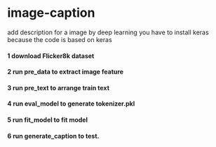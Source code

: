 # image-caption
add description for a image by deep learning 
you have to install keras because the code is based on keras 
#### 1  download Flicker8k dataset
#### 2  run pre_data to extract image feature
#### 3  run pre_text to arrange train text
#### 4  run eval_model to generate tokenizer.pkl
#### 5  run fit_model to fit model
#### 6  run generate_caption to test.
